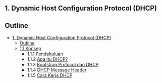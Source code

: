 ## 1. Dynamic Host Configuration Protocol (DHCP)
## Outline
+ [1. Dynamic Host Configuration Protocol (DHCP)]()
	+ [Outline]()
	+ [1.1 Konsep]()
		+ 1.1.1 [Pendahuluan]()
		+ 1.1.2 [Apa itu DHCP?]()
		+ 1.1.3 [Bootstrap Protocol dan DHCP]()
		+ 1.1.4 [DHCP Message Header]()
		+ 1.1.5 [Cara Kerja DHCP]()
<!--stackedit_data:
eyJoaXN0b3J5IjpbNTEwMTY3MTA2XX0=
-->
